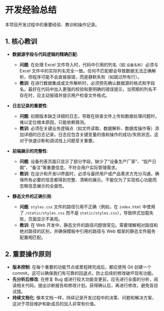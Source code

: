 # 开发经验总结

本项目开发过程中的重要经验、教训和操作记录。

## 1. 核心教训

*   **数据源字段与代码逻辑的精确匹配**:
    *   **问题**: 在处理 Excel 文件导入时，代码中引用的列名（如 `设备名称`）必须与 Excel 文件中的实际列名完全一致。任何不匹配都会导致数据无法正确解析，但程序可能不会直接报错，而是静默失败（如跳过所有行）。
    *   **教训**: 在进行数据集成或文件解析时，必须预先确认数据源的格式和字段名。最好在代码中加入更强的校验和更明确的错误提示，当预期的列名不存在时，应主动报错并提示用户检查文件格式。

*   **日志记录的重要性**:
    *   **问题**: 初期版本缺乏详细的日志，导致在排查文件上传和数据处理问题时，难以定位根本原因，只能依赖猜测。
    *   **教训**: 必须在关键业务逻辑点（如文件读取、数据解析、数据库操作等）添加详细的日志记录。日志应包含关键变量的值和操作的成功/失败状态，这对于快速诊断和调试线上问题至关重要。

*   **前端展示的完整性**:
    *   **问题**: 设备列表页面只显示了部分字段，缺少了“设备生产厂家”、“投产日期”、“备注”等重要信息，不符合用户实际管理需求。
    *   **教训**: 在设计和开发UI界面时，必须与最终用户或产品需求方充分沟通，确保所有必要的信息都得到完整、清晰的展示。不能仅为了实现核心功能而忽略信息展示的全面性。

*   **静态文件的正确引用**:
    *   **问题**: `styles.css` 文件的路径引用不正确（例如，在 `index.html` 中使用了 `/static/styles.css` 而不是 `static/styles.css`），导致样式加载失败，页面显示不美观。
    *   **教训**: 在 Web 开发中，静态文件的路径问题很常见。需要理解相对路径和绝对路径的区别，并确保模板中引用的路径与 Web 框架的静态文件服务配置相匹配。

## 2. 重要操作原则

*   **版本控制**: 在每个重要的功能节点或里程碑完成后，都应使用 Git 创建一个 commit。这可以确保我们有可靠的回退点，防止后续的修改破坏现有功能。
*   **先分析后修改**: 在修复 Bug 或进行较大功能变更前，应先进行全面的分析，阅读相关代码，提出诊断报告和修改计划。获得确认后，再进行修改，避免盲目试错。
*   **持续文档化**: 像本文档一样，持续记录开发过程中的决策、问题和解决方案，这对于项目维护和新成员的加入非常有价值。